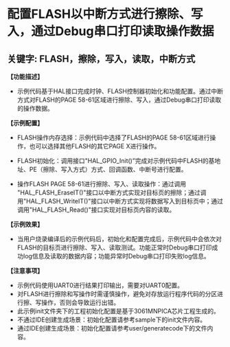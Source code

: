 # 配置FLASH以中断方式进行擦除、写入，通过Debug串口打印读取操作数据
## 关键字: FLASH，擦除，写入，读取，中断方式

**【功能描述】**
+ 示例代码基于HAL接口完成时钟、FLASH控制器初始化和功能配置。通过中断方式对FLASH的PAGE 58-61区域进行擦除、写入，通过Debug串口打印读取的操作数据。

**【示例配置】**
+ FLASH操作内存选择：示例代码中选择了FLASH的PAGE 58-61区域进行操作，也可以选择其他FLASH的其它PAGE X进行操作。
  
+ FLASH初始化：调用接口"HAL_GPIO_Init()”完成对示例代码中FLASH的基地址、PE（擦除、写入方式）方式、回调函数、中断号进行配置。

+ 操作FLASH PAGE 58-61进行擦除、写入、读取操作：通过调用 "HAL_FLASH_EraseIT()"接口以中断方式实现对目标页的擦除；通过调用"HAL_FLASH_WriteIT()"接口以中断方式实现将数据写入到目标页中；通过调用"HAL_FLASH_Read()"接口实现对目标页内容的读取。

**【示例效果】**
+ 当用户烧录编译后的示例代码后，初始化和配置完成后，示例代码中会依次对FLASH的目标页进行擦除、写入、读取测试。功能正常时Debug串口打印成功log信息及读取的数据内容；功能异常时Debug串口打印失败log信息。

**【注意事项】**
+ 示例代码使用UART0进行结果打印输出，需要对UART0配置。
+ 对FLASH进行擦除和写操作时需谨慎操作，避免对存放运行程序代码的分区进行擦、写操作，否则会导致运行出错。
+ 此示例init文件夹下的工程初始化配置是基于3061MNPICA芯片工程生成的。
+ 不通过IDE创建生成场景：初始化配置请参考sample下的init文件内容。
+ 通过IDE创建生成场景：初始化配置请参考user/generatecode下的文件内容。